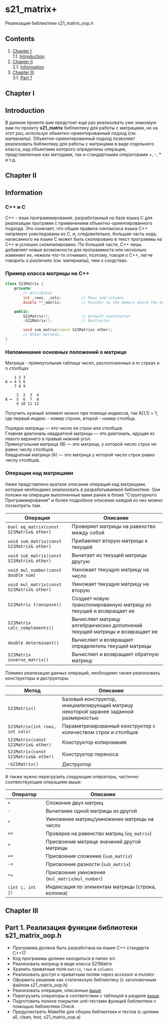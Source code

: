 # s21_matrix+

Реализация библиотеки s21_matrix_oop.h


## Contents

1. [Chapter I](#chapter-i) \
    1.1. [Introduction](#introduction)
2. [Chapter II](#chapter-ii) \
    2.1. [Information](#information)
3. [Chapter III](#chapter-iii) \
    3.1. [Part 1](#part-1-реализация-функции-библиотеки-s21_matrix_ooph)


## Chapter I

## Introduction

В данном проекте вам предстоит еще раз реализовать уже знакомую вам по проекту **s21_matrix** библиотеку для работы с матрицами, но на этот раз, используя объектно-ориентированный подход (см. материалы). Объектно-ориентированный подход позволяет реализовать библиотеку для работы с матрицами в виде отдельного класса, над объектами которого определены операции, представленные как методами, так и стандартными операторами +, -, * и т.д.


## Chapter II

## Information

### C++ и C

C++ - язык программирования, разработанный на базе языка C для реализации программ с применением объектно-ориентированного подхода. Это означает, что общие правила синтаксиса языка C++ напрямую унаследованы из C, и, следовательно, большая часть кода, написанного на языке C может быть скопировано в текст программы на C++ и успешно скомпилировано. По большей части, C++ лишь добавляет новые возможности для программиста или несколько изменяет их, нежели что-то отнимает, поэтому, говоря о C++, легче говорить о различиях (см. материалы), чем о сходствах. 

### Пример класса матрицы на C++

```cpp
class S21Matrix {
    private:
        // Attributes
        int _rows, _cols;         // Rows and columns
        double **_matrix;         // Pointer to the memory where the matrix is allocated

    public:
        S21Matrix();              // Default constructor
        ~S21Matrix();             // Destructor

        void sum_matrix(const S21Matrix& other); 
        // Other methods..
}
```

### Напоминание основных положений о матрице

Матрица - прямоугольная таблица чисел, расположенных в m стрках и n столбцах

```
    1 2 3
A = 4 5 6
    7 8 9
```

```
     1  2  3  4
В =  5  6  7  8
     9 10 11 12
```

Получить нужный элемент можно при помощи индексов, так
A[1,1] = 1, где первый индекс - номер строки, второй - номер столбца.

Порядок матрицы — это число ее строк или столбцов. \
Главная диагональ квадратной матрицы — это диагональ, идущая из левого верхнего в правый нижний угол. \
Прямоугольная матрица (В) — это матрица, у которой число строк не равно числу столбцов. \
Квадратная матрица (А) — это матрица у которой число строк равно числу столбцов.

### Операции над матрицами

Ниже представлено краткое описание операций над матрицами, которые необходимо реализовать в разрабатываемой библиотеке. Они похожи на операции выполненные вами ранее в блоке "Структурного Программирования" и более подробное описание каждой из них можно посмотреть там.

| Операция    | Описание   |
| ----------- | ----------- |
| `bool eq_matrix(const S21Matrix& other)` | Проверяет матрицы на равенство между собой |
| `void sum_matrix(const S21Matrix& other)` | Прибавляет вторую матрицы к текущей |
| `void sub_matrix(const S21Matrix& other)` | Вычитает из текущей матрицы другую |
| `void mul_number(const double num)` | Умножает текущую матрицу на число |
| `void mul_matrix(const S21Matrix& other)` | Умножает текущую матрицу на вторую |
| `S21Matrix transpose()` | Создает новую транспонированную матрицу из текущей и возвращает ее |
| `S21Matrix calc_complements()` | Вычисляет матрицу алгебраических дополнений текущей матрицы и возвращает ее |
| `double determinant()` | Вычисляет и возвращает определитель текущей матрицы |
| `S21Matrix inverse_matrix()` | Вычисляет и возвращает обратную матрицу |

Помимо реализации данных операций, необходимо также реализовать конструкторы и деструкторы:

| Метод    | Описание   |
| ----------- | ----------- |
| `S21Matrix()` | Базовый конструктор, инициализирующий матрицу некоторой заранее заданной размерностью |
| `S21Matrix(int rows, int cols)` | Параметризированный конструктор с количеством строк и столбцов |
| `S21Matrix(const S21Matrix& other)` | Конструктор копирования |
| `S21Matrix(const S21Matrix&& other)` | Конструктор переноса |
| `~S21Matrix()` | Деструктор |

А также нужно перегрузить следующие операторы, частично соотвествующие операциям выше:

| Оператор    | Описание   |
| ----------- | ----------- |
| `+`      | Сложение двух матриц  |
| `-`   | Вычитание одной матрицы из другой |
| `*`  | Умножение матриц/умножение матрицы на число |
| `==`  | Проверка на равенство матриц (`eq_matrix`) |
| `=`  | Присвоение матрице значений другой матрицы |
| `+=`  | Присвоение сложения (`sum_matrix`)   |
| `-=`  | Присвоение разности (`sub_matrix`) |
| `*=`  | Присвоение умножения (`mul_matrix`/`mul_number`) |
| `(int i, int j)`  | Индексация по элементам матрицы (строка, колонка) |


## Chapter III

## Part 1. Реализация функции библиотеки s21_matrix_oop.h

- Программа должна быть разработана на языке C++ стандарта C++17
- Код программы должен находиться в папке src
- Реализовать матрицу в виде класса S21Matrix
- Хранить приватные поля `matrix`, `rows` и `columns`
- Реализовать доступ к приватным полям через accessor и mutator
- Оформить решение как статическую библиотеку (с заголовочным файлом s21_matrix_oop.h)
- Реализовать операции, описанные [выше](#операции-над-матрицами)
- Перегрузить операторы в соответствии с таблицой в разделе [выше](#операции-над-матрицами).
- Подготовить полное покрытие unit-тестами функций библиотеки c помощью библиотеки Check
- Предусмотреть Makefile для сборки библиотеки и тестов (с целями all, clean, test, s21_matrix_oop.a)

